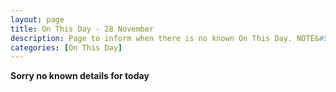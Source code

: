 ```yaml
---
layout: page
title: On This Day - 28 November
description: Page to inform when there is no known On This Day. NOTE&#58; There may still be comments.
categories: [On This Day]
---
```


**Sorry no known details for today**
